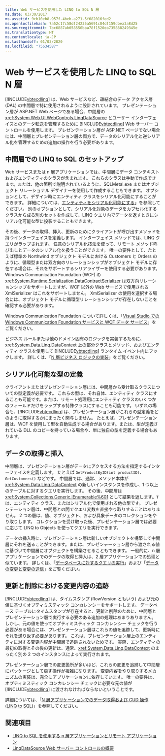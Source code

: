 ```yaml
---
title: Web サービスを使用した LINQ to SQL N 層
ms.date: 03/30/2017
ms.assetid: 9cb10eb8-957f-4beb-a271-5f682016fed2
ms.openlocfilehash: 7a52c17c58df24235a5691c84df159dbea3a8d25
ms.sourcegitcommit: 7bc6887ab658550baa78f1520ea735838249345e
ms.translationtype: HT
ms.contentlocale: ja-JP
ms.lasthandoff: 01/03/2020
ms.locfileid: "75634587"
---
```

# <a name="linq-to-sql-n-tier-with-web-services"></a>Web サービスを使用した LINQ to SQL N 層
[!INCLUDE[vbtecdlinq](../../../../../../includes/vbtecdlinq-md.md)] は、Web サービスなど、疎結合のデータ アクセス層 (DAL) の中間層で特に使用されるように設計されています。 プレゼンテーション層が ASP.NET Web ページである場合、中間層の <xref:System.Web.UI.WebControls.LinqDataSource> とユーザー インターフェイスとのデータ転送を管理するために [!INCLUDE[vbtecdlinq](../../../../../../includes/vbtecdlinq-md.md)] Web サーバー コントロールを使用します。 プレゼンテーション層が ASP.NET ページでない場合には、中間層とプレゼンテーション層の両方で、データのシリアル化と逆シリアル化を管理するための追加の操作を行う必要があります。  
  
## <a name="setting-up-linq-to-sql-on-the-middle-tier"></a>中間層での LINQ to SQL のセットアップ  
 Web サービスまたは n 層アプリケーションでは、中間層にデータ コンテキストおよびエンティティのクラスが含まれます。 これらのクラスは手動で作成できます。または、他の箇所で説明されているように、SQLMetal.exe またはオブジェクト リレーショナル デザイナーを使用して作成することもできます。 オプションとして、デザイン時にエンティティ クラスをシリアル化可能にすることができます。 詳細については、[エンティティをシリアル化可能にする](how-to-make-entities-serializable.md)」を参照してください。 別のオプションとして、シリアル化対象のデータをカプセル化するクラスから成る別のセットを作成して、LINQ クエリ内でデータを返すときにシリアル化可能な型に投影することもできます。  
  
 その後、データの取得、挿入、更新のためにクライアントが呼び出すメソッドを持つインターフェイスを定義します。 インターフェイス メソッドでは、LINQ クエリがラップされます。 任意のシリアル化技法を使って、リモート メソッド呼び出しとデータのシリアル化を扱うことができます。 唯一の要件として、たとえば標準の Northwind オブジェクト モデルにおける Customers と Orders のように、循環型または双方向のリレーションシップがオブジェクト モデルに存在する場合は、それをサポートするシリアライザーを使用する必要があります。 Windows Communication Foundation (WCF) の <xref:System.Runtime.Serialization.DataContractSerializer> は双方向リレーションシップをサポートしますが、WCF 以外の Web サービスで使用される XmlSerializer はこれをサポートしません。 XmlSerializer の使用を選択する場合には、オブジェクト モデルに循環型リレーションシップが存在しないことを確認する必要があります。  
  
 Windows Communication Foundation について詳しくは、「[Visual Studio での Windows Communication Foundation サービスと WCF データ サービス](/visualstudio/data-tools/windows-communication-foundation-services-and-wcf-data-services-in-visual-studio)」をご覧ください。  
  
 ビジネス ルールまたは他のドメイン固有のロジックを実装するために、<xref:System.Data.Linq.DataContext> 上の部分クラスとメソッド、およびエンティティ クラスを使用して [!INCLUDE[vbtecdlinq](../../../../../../includes/vbtecdlinq-md.md)] ランタイム イベント内にフックします。 詳しくは、「[N 層ビジネス ロジックの実装](implementing-business-logic-linq-to-sql.md)」をご覧ください。  
  
## <a name="defining-the-serializable-types"></a>シリアル化可能な型の定義  
 クライアントまたはプレゼンテーション層には、中間層から受け取るクラスについての型定義が必要です。 これらの型は、それ自体、エンティティ クラスにすることも可能です。または、リモート処理用にエンティティ クラスのいくつかのフィールドだけをラップする特殊クラスにすることも可能です。 いずれの場合も、[!INCLUDE[vbtecdlinq](../../../../../../includes/vbtecdlinq-md.md)] は、プレゼンテーション層がこれらの型定義をどのように取得するかにまったく関与しません。 たとえば、プレゼンテーション層は、WCF を使用して型を自動生成する場合があります。または、型が定義されている DLL のコピーを持っている場合や、単に独自の型を定義する場合もあります。  
  
## <a name="retrieving-and-inserting-data"></a>データの取得と挿入  
 中間層は、プレゼンテーション層がデータにアクセスする方法を指定するインターフェイスを定義します。 たとえば `GetProductByID(int productID)`、`GetCustomers()` などです。 中間層では、通常、メソッド本体が <xref:System.Data.Linq.DataContext> の新しいインスタンスを作成し、1 つ以上のテーブルに対するクエリを実行します。 その後、中間層は <xref:System.Collections.Generic.IEnumerable%601> として結果を返します。`T` は、エンティティ クラス、またはシリアル化で使用される他の型です。 プレゼンテーション層は、中間層との間でクエリ変数を直接やり取りすることはありません。 2 つの層は、値、オブジェクト、および具象データのコレクションをやり取りします。 コレクションを受け取った後、プレゼンテーション層では必要に応じて LINQ to Objects を使ってクエリを実行できます。  
  
 データの挿入時に、プレゼンテーション層は新しいオブジェクトを構築して中間層にそれを送ることができます。または、プレゼンテーション層から渡される値に基づいて中間層にオブジェクトを構築させることもできます。 一般的に、n 層アプリケーションでのデータの取得と挿入は、2 層アプリケーションでの処理と似ています。 詳しくは、「[データベースに対するクエリの実行](querying-the-database.md)」および「[データの変更と変更の送信](making-and-submitting-data-changes.md)」をご覧ください。  
  
## <a name="tracking-changes-for-updates-and-deletes"></a>更新と削除における変更内容の追跡  
 [!INCLUDE[vbtecdlinq](../../../../../../includes/vbtecdlinq-md.md)] は、タイムスタンプ (RowVersion ともいう) および元の値に基づくオプティミスティック コンカレンシーをサポートします。 データベース テーブルにタイムスタンプが存在すると、更新と削除のために、中間層とプレゼンテーション層で実行する必要のある追加の処理はあまりありません。 しかし、元の値を使ってオプティミスティック コンカレンシー チェックを行う必要がある場合には、プレゼンテーション層はこれらの値を追跡して、更新時にそれを送り返す必要があります。 これは、プレゼンテーション層上のエンティティに対する変更内容が中間層で追跡されないためです。 実際、エンティティの最初の取得とその後の更新は、通常、<xref:System.Data.Linq.DataContext> のまったく別の 2 つのインスタンスによって実行されます。  
  
 プレゼンテーション層での変更箇所が多いほど、これらの変更を追跡して中間層にパッケージとして戻す操作が複雑になります。 変更内容をやり取りするメカニズムの実装は、完全にアプリケーションに依存しています。 唯一の要件は、オプティミスティック コンカレンシー チェックに必要な元の値が [!INCLUDE[vbtecdlinq](../../../../../../includes/vbtecdlinq-md.md)] に渡されなければならないということです。  
  
 詳細については、「[N 層アプリケーションでのデータ取得および CUD 操作 (LINQ to SQL)](data-retrieval-and-cud-operations-in-n-tier-applications.md)」を参照してください。  
  
## <a name="see-also"></a>関連項目

- [LINQ to SQL を使用する n 層アプリケーションとリモート アプリケーション](n-tier-and-remote-applications-with-linq-to-sql.md)
- [LinqDataSource Web サーバー コントロールの概要](https://docs.microsoft.com/previous-versions/aspnet/bb547113(v=vs.100))
